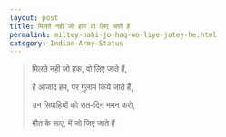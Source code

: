 ```yaml
---
layout: post
title: मिलते नही जो हक वो लिए जाते हैं
permalink: miltey-nahi-jo-haq-wo-liye-jatey-he.html
category: Indian-Army-Status
---
```

> मिलते नही जो हक, वो लिए जाते हैं,
> 
> है आजाद हम, पर गुलाम किये जाते हैं,
> 
> उन सिपाहियों को रात-दिन नमन करो,
> 
> मौत के साए, में जो जिए जाते हैं
